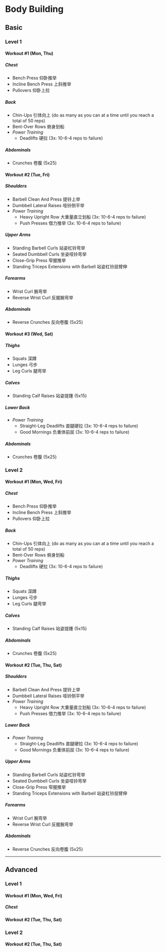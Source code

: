# Body Building

## Basic
### Level 1
#### Workout #1 (Mon, Thu)
##### Chest
- Bench Press 仰卧推举
- Incline Bench Press 上斜推举
- Pullovers 仰卧上拉

##### Back
- Chin-Ups 引体向上 (do as many as you can at a time until you reach a total of 50 reps)
- Bent-Over Rows 俯身划船
- *Power Training*
	- Deadlifts 硬拉 (3x: 10-6-4 reps to failure)

##### Abdominals
- Crunches 卷腹 (5x25)


#### Workout #2 (Tue, Fri)
##### Shoulders
- Barbell Clean And Press 提铃上举
- Dumbbell Lateral Raises 哑铃侧平举
- *Power Training*
	- Heavy Upright Row 大重量直立划船 (3x: 10-6-4 reps to failure)
	- Push Presses 借力推举 (3x: 10-6-4 reps to failure)

##### Upper Arms
- Standing Barbell Curls 站姿杠铃弯举
- Seated Dumbbell Curls 坐姿哑铃弯举
- Close-Grip Press 窄握推举
- Standing Triceps Extensions with Barbell 站姿杠铃屈臂伸

##### Forearms
- Wrist Curl 腕弯举
- Reverse Wrist Curl 反握腕弯举

##### Abdominals
- Reverse Crunches 反向卷腹 (5x25)


#### Workout #3 (Wed, Sat)
##### Thighs
- Squats 深蹲
- Lunges 弓步
- Leg Curls 腿弯举

##### Calves
- Standing Calf Raises 站姿提踵 (5x15)

##### Lower Back
- *Power Training*
  - Straight-Leg Deadlifts 直腿硬拉 (3x: 10-6-4 reps to failure)
  - Good Mornings 负重体前屈 (3x: 10-6-4 reps to failure)

##### Abdominals
- Crunches 卷腹 (5x25)



### Level 2

#### Workout #1 (Mon, Wed, Fri)
##### Chest
- Bench Press 仰卧推举
- Incline Bench Press 上斜推举
- Pullovers 仰卧上拉

##### Back
- Chin-Ups 引体向上 (do as many as you can at a time until you reach a total of 50 reps)
- Bent-Over Rows 俯身划船
- *Power Training*
	- Deadlifts 硬拉 (3x: 10-6-4 reps to failure)

##### Thighs
- Squats 深蹲
- Lunges 弓步
- Leg Curls 腿弯举

##### Calves
- Standing Calf Raises 站姿提踵 (5x15)

##### Abdominals
- Crunches 卷腹 (5x25)


#### Workout #2 (Tue, Thu, Sat)
##### Shoulders
- Barbell Clean And Press 提铃上举
- Dumbbell Lateral Raises 哑铃侧平举
- *Power Training*
	- Heavy Upright Row 大重量直立划船 (3x: 10-6-4 reps to failure)
	- Push Presses 借力推举 (3x: 10-6-4 reps to failure)

##### Lower Back
- *Power Training*
  - Straight-Leg Deadlifts 直腿硬拉 (3x: 10-6-4 reps to failure)
  - Good Mornings 负重体前屈 (3x: 10-6-4 reps to failure)

##### Upper Arms
- Standing Barbell Curls 站姿杠铃弯举
- Seated Dumbbell Curls 坐姿哑铃弯举
- Close-Grip Press 窄握推举
- Standing Triceps Extensions with Barbell 站姿杠铃屈臂伸

##### Forearms
- Wrist Curl 腕弯举
- Reverse Wrist Curl 反握腕弯举

##### Abdominals
- Reverse Crunches 反向卷腹 (5x25)

---


## Advanced

### Level 1
#### Workout #1 (Mon, Wed, Fri)
##### Chest
#### Workout #2 (Tue, Thu, Sat)

### Level 2
#### Workout #2 (Tue, Thu, Sat)



[Ref]: Https://Www.Amazon.Com/New-Encyclopedia-Modern-Bodybuilding-Updated-Ebook/Dp/B007US9NA8
